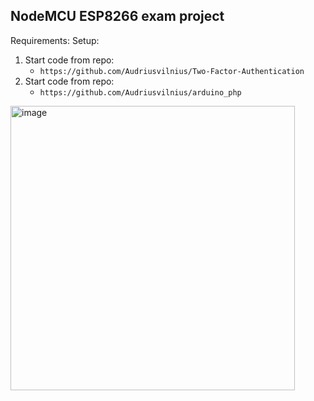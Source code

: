 ## NodeMCU ESP8266 exam project
Requirements:
Setup:
1. Start code from repo:
   * `https://github.com/Audriusvilnius/Two-Factor-Authentication`
2. Start code from repo:
   * `https://github.com/Audriusvilnius/arduino_php`

<img width="455" alt="image" src="https://github.com/Audriusvilnius/WiFi_ESP_8266_db_PHP/assets/101082768/ddc516dc-db13-48f6-81ff-e55024e20f97">
